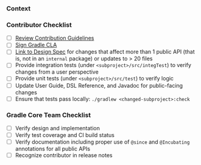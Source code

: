 ### Context
<!--- Why do you believe many users will benefit from this change? -->
<!--- Link to relevant issues or forum discussions here -->

### Contributor Checklist
- [ ] [Review Contribution Guidelines](https://github.com/gradle/gradle/blob/master/.github/CONTRIBUTING.md)
- [ ] [Sign Gradle CLA](http://gradle.org/contributor-license-agreement/)
- [ ] [Link to Design Spec](https://github.com/gradle/gradle/tree/master/design-docs) for changes that affect more than 1 public API (that is, not in an `internal` package) or updates to > 20 files
- [ ] Provide integration tests (under `<subproject>/src/integTest`) to verify changes from a user perspective
- [ ] Provide unit tests (under `<subproject>/src/test`) to verify logic
- [ ] Update User Guide, DSL Reference, and Javadoc for public-facing changes
- [ ] Ensure that tests pass locally: `./gradlew <changed-subproject>:check`

### Gradle Core Team Checklist
- [ ] Verify design and implementation 
- [ ] Verify test coverage and CI build status
- [ ] Verify documentation including proper use of `@since` and `@Incubating` annotations for all public APIs
- [ ] Recognize contributor in release notes
